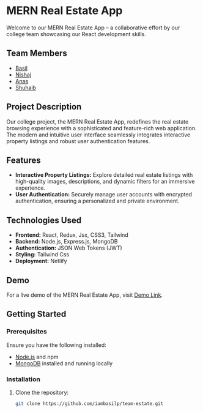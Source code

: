 # MERN Real Estate App

Welcome to our MERN Real Estate App – a collaborative effort by our college team showcasing our React development skills.

## Team Members

- [Basil](https://github.com/iambasilp)
- [Nishaj](https://github.com/nishaj0)
- [Anas](https://github.com/anaspxr)
- [Shuhaib](https://github.com/suhaib-max)

## Project Description

Our college project, the MERN Real Estate App, redefines the real estate browsing experience with a sophisticated and feature-rich web application. The modern and intuitive user interface seamlessly integrates interactive property listings and robust user authentication features.

## Features

- **Interactive Property Listings:** Explore detailed real estate listings with high-quality images, descriptions, and dynamic filters for an immersive experience.
- **User Authentication:** Securely manage user accounts with encrypted authentication, ensuring a personalized and private environment.

## Technologies Used

- **Frontend:** React, Redux, Jsx, CSS3, Tailwind
- **Backend:** Node.js, Express.js, MongoDB
- **Authentication:** JSON Web Tokens (JWT)
- **Styling:** Tailwind Css
- **Deployment:** Netlify

## Demo

For a live demo of the MERN Real Estate App, visit [Demo Link]([your-demo-link](https://github.com/iambasilp/team-estate)).

## Getting Started

### Prerequisites

Ensure you have the following installed:

- [Node.js](https://nodejs.org/) and npm
- [MongoDB](https://www.mongodb.com/) installed and running locally

### Installation

1. Clone the repository:

   ```bash
   git clone https://github.com/iambasilp/team-estate.git
